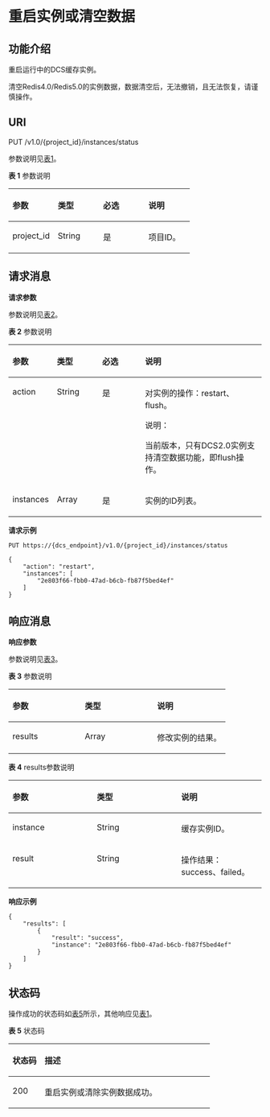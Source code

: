# 重启实例或清空数据<a name="ZH-CN_TOPIC_0166889632"></a>

## 功能介绍<a name="section7884115112419"></a>

重启运行中的DCS缓存实例。

清空Redis4.0/Redis5.0的实例数据，数据清空后，无法撤销，且无法恢复，请谨慎操作。

## **URI**<a name="section135003281596"></a>

PUT /v1.0/\{project\_id\}/instances/status

参数说明见[表1](#table344154216371)。

**表 1**  参数说明

<a name="table344154216371"></a>
<table><thead align="left"><tr id="row44454293719"><th class="cellrowborder" valign="top" width="25%" id="mcps1.2.5.1.1"><p id="p143542153710"><a name="p143542153710"></a><a name="p143542153710"></a>参数</p>
</th>
<th class="cellrowborder" valign="top" width="25%" id="mcps1.2.5.1.2"><p id="p243942133712"><a name="p243942133712"></a><a name="p243942133712"></a>类型</p>
</th>
<th class="cellrowborder" valign="top" width="25%" id="mcps1.2.5.1.3"><p id="p15431742143710"><a name="p15431742143710"></a><a name="p15431742143710"></a>必选</p>
</th>
<th class="cellrowborder" valign="top" width="25%" id="mcps1.2.5.1.4"><p id="p1843204253716"><a name="p1843204253716"></a><a name="p1843204253716"></a>说明</p>
</th>
</tr>
</thead>
<tbody><tr id="row54444263714"><td class="cellrowborder" valign="top" width="25%" headers="mcps1.2.5.1.1 "><p id="p1144042133712"><a name="p1144042133712"></a><a name="p1144042133712"></a>project_id</p>
</td>
<td class="cellrowborder" valign="top" width="25%" headers="mcps1.2.5.1.2 "><p id="p15449424377"><a name="p15449424377"></a><a name="p15449424377"></a>String</p>
</td>
<td class="cellrowborder" valign="top" width="25%" headers="mcps1.2.5.1.3 "><p id="p4441242153712"><a name="p4441242153712"></a><a name="p4441242153712"></a>是</p>
</td>
<td class="cellrowborder" valign="top" width="25%" headers="mcps1.2.5.1.4 "><p id="p14441242143712"><a name="p14441242143712"></a><a name="p14441242143712"></a>项目ID。</p>
</td>
</tr>
</tbody>
</table>

## **请求消息**<a name="section8844175611106"></a>

**请求参数**

参数说明见[表2](#table103786452372)。

**表 2**  参数说明

<a name="table103786452372"></a>
<table><thead align="left"><tr id="row1377114516376"><th class="cellrowborder" valign="top" width="17%" id="mcps1.2.5.1.1"><p id="p537711457375"><a name="p537711457375"></a><a name="p537711457375"></a>参数</p>
</th>
<th class="cellrowborder" valign="top" width="18%" id="mcps1.2.5.1.2"><p id="p1737754583715"><a name="p1737754583715"></a><a name="p1737754583715"></a>类型</p>
</th>
<th class="cellrowborder" valign="top" width="17%" id="mcps1.2.5.1.3"><p id="p5377345123713"><a name="p5377345123713"></a><a name="p5377345123713"></a>必选</p>
</th>
<th class="cellrowborder" valign="top" width="48%" id="mcps1.2.5.1.4"><p id="p43771145143711"><a name="p43771145143711"></a><a name="p43771145143711"></a>说明</p>
</th>
</tr>
</thead>
<tbody><tr id="row1437724511376"><td class="cellrowborder" valign="top" width="17%" headers="mcps1.2.5.1.1 "><p id="p183771145173718"><a name="p183771145173718"></a><a name="p183771145173718"></a>action</p>
</td>
<td class="cellrowborder" valign="top" width="18%" headers="mcps1.2.5.1.2 "><p id="p537712456375"><a name="p537712456375"></a><a name="p537712456375"></a>String</p>
</td>
<td class="cellrowborder" valign="top" width="17%" headers="mcps1.2.5.1.3 "><p id="p17377124563715"><a name="p17377124563715"></a><a name="p17377124563715"></a>是</p>
</td>
<td class="cellrowborder" valign="top" width="48%" headers="mcps1.2.5.1.4 "><p id="p123771645123710"><a name="p123771645123710"></a><a name="p123771645123710"></a>对实例的操作：restart、flush。</p>
<div class="note" id="note1676574710585"><a name="note1676574710585"></a><a name="note1676574710585"></a><span class="notetitle"> 说明： </span><div class="notebody"><p id="p976516477581"><a name="p976516477581"></a><a name="p976516477581"></a>当前版本，只有DCS2.0实例支持清空数据功能，即flush操作。</p>
</div></div>
</td>
</tr>
<tr id="row03781645173719"><td class="cellrowborder" valign="top" width="17%" headers="mcps1.2.5.1.1 "><p id="p11377945183718"><a name="p11377945183718"></a><a name="p11377945183718"></a>instances</p>
</td>
<td class="cellrowborder" valign="top" width="18%" headers="mcps1.2.5.1.2 "><p id="p103774453372"><a name="p103774453372"></a><a name="p103774453372"></a>Array</p>
</td>
<td class="cellrowborder" valign="top" width="17%" headers="mcps1.2.5.1.3 "><p id="p163771745133715"><a name="p163771745133715"></a><a name="p163771745133715"></a>是</p>
</td>
<td class="cellrowborder" valign="top" width="48%" headers="mcps1.2.5.1.4 "><p id="p93774453376"><a name="p93774453376"></a><a name="p93774453376"></a>实例的ID列表。</p>
</td>
</tr>
</tbody>
</table>

**请求示例**

```
PUT https://{dcs_endpoint}/v1.0/{project_id}/instances/status
```

```
{
    "action": "restart",
    "instances": [
        "2e803f66-fbb0-47ad-b6cb-fb87f5bed4ef"
    ]
}
```

## **响应消息**<a name="section1526810536111"></a>

**响应参数**

参数说明见[表3](#table52851943388)。

**表 3**  参数说明

<a name="table52851943388"></a>
<table><thead align="left"><tr id="row172851641381"><th class="cellrowborder" valign="top" width="33.33333333333333%" id="mcps1.2.4.1.1"><p id="p92851944388"><a name="p92851944388"></a><a name="p92851944388"></a>参数</p>
</th>
<th class="cellrowborder" valign="top" width="33.33333333333333%" id="mcps1.2.4.1.2"><p id="p628534163813"><a name="p628534163813"></a><a name="p628534163813"></a>类型</p>
</th>
<th class="cellrowborder" valign="top" width="33.33333333333333%" id="mcps1.2.4.1.3"><p id="p228511417382"><a name="p228511417382"></a><a name="p228511417382"></a>说明</p>
</th>
</tr>
</thead>
<tbody><tr id="row1828514413815"><td class="cellrowborder" valign="top" width="33.33333333333333%" headers="mcps1.2.4.1.1 "><p id="p6285184153819"><a name="p6285184153819"></a><a name="p6285184153819"></a>results</p>
</td>
<td class="cellrowborder" valign="top" width="33.33333333333333%" headers="mcps1.2.4.1.2 "><p id="p5285154123811"><a name="p5285154123811"></a><a name="p5285154123811"></a>Array</p>
</td>
<td class="cellrowborder" valign="top" width="33.33333333333333%" headers="mcps1.2.4.1.3 "><p id="p15285644384"><a name="p15285644384"></a><a name="p15285644384"></a>修改实例的结果。</p>
</td>
</tr>
</tbody>
</table>

**表 4**  results参数说明

<a name="table2070112173318"></a>
<table><thead align="left"><tr id="row4701171710315"><th class="cellrowborder" valign="top" width="33.33333333333333%" id="mcps1.2.4.1.1"><p id="p107011517838"><a name="p107011517838"></a><a name="p107011517838"></a>参数</p>
</th>
<th class="cellrowborder" valign="top" width="33.33333333333333%" id="mcps1.2.4.1.2"><p id="p47012172037"><a name="p47012172037"></a><a name="p47012172037"></a>类型</p>
</th>
<th class="cellrowborder" valign="top" width="33.33333333333333%" id="mcps1.2.4.1.3"><p id="p16702817236"><a name="p16702817236"></a><a name="p16702817236"></a>说明</p>
</th>
</tr>
</thead>
<tbody><tr id="row127025171316"><td class="cellrowborder" valign="top" width="33.33333333333333%" headers="mcps1.2.4.1.1 "><p id="p15702101711317"><a name="p15702101711317"></a><a name="p15702101711317"></a>instance</p>
</td>
<td class="cellrowborder" valign="top" width="33.33333333333333%" headers="mcps1.2.4.1.2 "><p id="p157020171730"><a name="p157020171730"></a><a name="p157020171730"></a>String</p>
</td>
<td class="cellrowborder" valign="top" width="33.33333333333333%" headers="mcps1.2.4.1.3 "><p id="p1070213176311"><a name="p1070213176311"></a><a name="p1070213176311"></a>缓存实例ID。</p>
</td>
</tr>
<tr id="row1702617833"><td class="cellrowborder" valign="top" width="33.33333333333333%" headers="mcps1.2.4.1.1 "><p id="p10702417734"><a name="p10702417734"></a><a name="p10702417734"></a>result</p>
</td>
<td class="cellrowborder" valign="top" width="33.33333333333333%" headers="mcps1.2.4.1.2 "><p id="p1170214171930"><a name="p1170214171930"></a><a name="p1170214171930"></a>String</p>
</td>
<td class="cellrowborder" valign="top" width="33.33333333333333%" headers="mcps1.2.4.1.3 "><p id="p1770221712311"><a name="p1770221712311"></a><a name="p1770221712311"></a>操作结果：success、failed。</p>
</td>
</tr>
</tbody>
</table>

**响应示例**

```
{
    "results": [
        {
            "result": "success",
            "instance": "2e803f66-fbb0-47ad-b6cb-fb87f5bed4ef"
        }
    ]
}
```

## **状态码**<a name="section1257075711211"></a>

操作成功的状态码如[表5](#table1357115714126)所示，其他响应见[表1](状态码.md#table5210141351517)。

**表 5**  状态码

<a name="table1357115714126"></a>
<table><thead align="left"><tr id="row3571145711215"><th class="cellrowborder" valign="top" width="15.98%" id="mcps1.2.3.1.1"><p id="p17572125771218"><a name="p17572125771218"></a><a name="p17572125771218"></a>状态码</p>
</th>
<th class="cellrowborder" valign="top" width="84.02%" id="mcps1.2.3.1.2"><p id="p1572185781216"><a name="p1572185781216"></a><a name="p1572185781216"></a>描述</p>
</th>
</tr>
</thead>
<tbody><tr id="row155722572121"><td class="cellrowborder" valign="top" width="15.98%" headers="mcps1.2.3.1.1 "><p id="p1757265761210"><a name="p1757265761210"></a><a name="p1757265761210"></a>200</p>
</td>
<td class="cellrowborder" valign="top" width="84.02%" headers="mcps1.2.3.1.2 "><p id="p3572185791214"><a name="p3572185791214"></a><a name="p3572185791214"></a>重启实例或清除实例数据成功。</p>
</td>
</tr>
</tbody>
</table>

